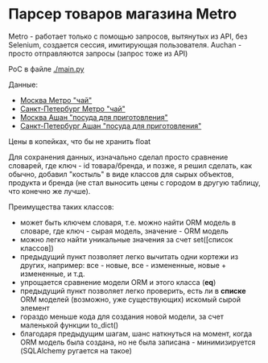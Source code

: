# Парсер товаров магазина Metro

Metro - работает только с помощью запросов, вытянутых из API, без Selenium, создается сессия, имитирующая пользователя.
Auchan - просто отправляются запросы (запрос тоже из API)

PoC в файле [./main.py](../main/main.py)

Данные:
* [Москва Метро "чай"](../main/data/Мск_метро_чай.csv)
* [Санкт-Петербург Метро "чай"](../main/data/Питер_метро_чай.csv)
* [Москва Ашан "посуда для приготовления"](../main/data/Мск_ашан_посуда.csv)
* [Санкт-Петербург Ашан "посуда для приготовления"](../main/data/Питер_ашан_посуда.csv)

Цены в копейках, что бы не хранить float

Для сохранения данных, изначально сделал просто сравнение словарей, где ключ - id товара/бренда, и позже, я решил сделать, как обычно, добавил "костыль" в виде классов для сырых объектов, продукта и бренда (не стал выносить цены с городом в другую таблицу, что конечно же лучше).

Преимущества таких классов:
* может быть ключем словаря, т.е. можно найти ORM модель в словаре, где ключ - сырая модель, значение - ORM модель 
* можно легко найти уникальные значения за счет set([список классов])
* предыдущий пункт позволяет легко вычитать одни кортежи из других, например: все - новые, все - измененные, новые + измененные, и т.д.
* упрощается сравнение модели ORM и этого класса (__eq__)
* предыдущий пункт позволяет легко проверить, есть ли в **списке** ORM моделей (возможно, уже существующих) искомый сырой элемент
* гораздо меньше кода для создания новой модели, за счет маленькой функции to_dict()
* благодаря предыдущим шагам, шанс наткнуться на момент, когда ORM модель была создана, но не была записана - минимизируется (SQLAlchemy ругается на такое)
